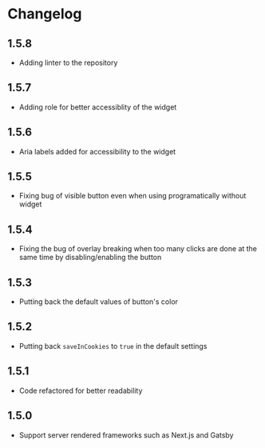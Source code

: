 # Changelog

## 1.5.8

* Adding linter to the repository

## 1.5.7

* Adding role for better accessiblity of the widget

## 1.5.6

* Aria labels added for accessibility to the widget

## 1.5.5

* Fixing bug of visible button even when using programatically without widget

## 1.5.4

* Fixing the bug of overlay breaking when too many clicks are done at the same time by disabling/enabling the button

## 1.5.3

* Putting back the default values of button's color

## 1.5.2

* Putting back `saveInCookies` to `true` in the default settings

## 1.5.1

* Code refactored for better readability

## 1.5.0

* Support server rendered frameworks such as Next.js and Gatsby
